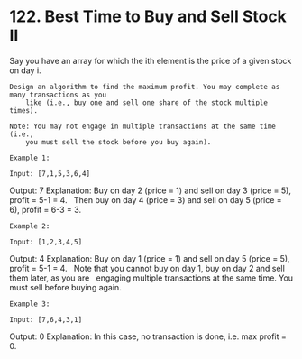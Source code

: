 # 122. Best Time to Buy and Sell Stock II

Say you have an array for which the ith element is the price of a given
        stock on day i.

    Design an algorithm to find the maximum profit. You may complete as many transactions as you
        like (i.e., buy one and sell one share of the stock multiple times).

    Note: You may not engage in multiple transactions at the same time (i.e.,
        you must sell the stock before you buy again).

    Example 1:

    Input: [7,1,5,3,6,4]
Output: 7
Explanation: Buy on day 2 (price = 1) and sell on day 3 (price = 5), profit = 5-1 = 4.
             Then buy on day 4 (price = 3) and sell on day 5 (price = 6), profit = 6-3 = 3.

    Example 2:

    Input: [1,2,3,4,5]
Output: 4
Explanation: Buy on day 1 (price = 1) and sell on day 5 (price = 5), profit = 5-1 = 4.
             Note that you cannot buy on day 1, buy on day 2 and sell them later, as you are
             engaging multiple transactions at the same time. You must sell before buying again.

    Example 3:

    Input: [7,6,4,3,1]
Output: 0
Explanation: In this case, no transaction is done, i.e. max profit = 0.